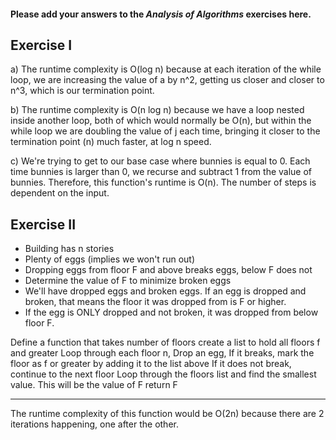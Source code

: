 #### Please add your answers to the ***Analysis of  Algorithms*** exercises here.

## Exercise I

a) The runtime complexity is O(log n) because at each iteration of the while loop, we are increasing the value of a by n^2, getting us closer and closer to n^3, which is our termination point.


b) The runtime complexity is O(n log n) because we have a loop nested inside another loop, both of which would normally be O(n), but within the while loop we are doubling the value of j each time, bringing it closer to the termination point (n) much faster, at log n speed.


c) We're trying to get to our base case where bunnies is equal to 0. Each time bunnies is larger than 0, we recurse and subtract 1 from the value of bunnies. Therefore, this function's runtime is O(n). The number of steps is dependent on the input.

## Exercise II


- Building has n stories
- Plenty of eggs (implies we won't run out)
- Dropping eggs from floor F and above breaks eggs, below F does not
- Determine the value of F to minimize broken eggs
- We'll have dropped eggs and broken eggs. If an egg is dropped and broken, that means the floor it was dropped from is F or higher.
- If the egg is ONLY dropped and not broken, it was dropped from below floor F.

Define a function that takes number of floors
    create a list to hold all floors f and greater
    Loop through each floor n,
        Drop an egg,
        If it breaks,
            mark the floor as f or greater by adding it to the list above
        If it does not break,
            continue to the next floor
    Loop through the floors list and find the smallest value. This will be the value of F
    return F

__________
The runtime complexity of this function would be O(2n) because there are 2 iterations happening, one after the other.
